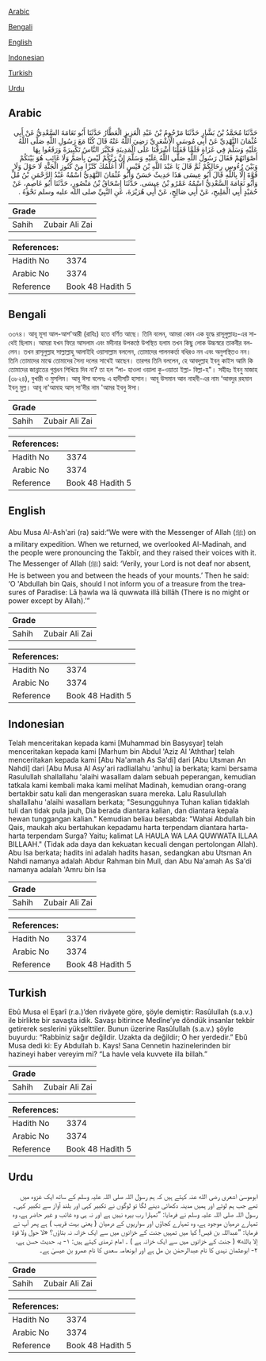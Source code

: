 [Arabic](#arabic)

[Bengali](#bengali)

[English](#english)

[Indonesian](#indonesian)

[Turkish](#turkish)

[Urdu](#urdu)

## Arabic


<div dir="rtl" lang="ar" style={{fontSize:'larger',backgroundColor:'#f8f9fa',padding:20}}>
حَدَّثَنَا مُحَمَّدُ بْنُ بَشَّارٍ حَدَّثَنَا مَرْحُومُ بْنُ عَبْدِ الْعَزِيزِ الْعَطَّارُ حَدَّثَنَا أَبُو نَعَامَةَ السَّعْدِيُّ عَنْ أَبِي عُثْمَانَ النَّهْدِيِّ عَنْ أَبِي مُوسَى الْأَشْعَرِيِّ رَضِيَ اللَّهُ عَنْهُ قَالَ كُنَّا مَعَ رَسُولِ اللَّهِ صَلَّى اللَّهُ عَلَيْهِ وَسَلَّمَ فِي غَزَاةٍ فَلَمَّا قَفَلْنَا أَشْرَفْنَا عَلَى الْمَدِينَةِ فَكَبَّرَ النَّاسُ تَكْبِيرَةً وَرَفَعُوا بِهَا أَصْوَاتَهُمْ فَقَالَ رَسُولُ اللَّهِ صَلَّى اللَّهُ عَلَيْهِ وَسَلَّمَ إِنَّ رَبَّكُمْ لَيْسَ بِأَصَمَّ وَلَا غَائِبٍ هُوَ بَيْنَكُمْ وَبَيْنَ رُءُوسِ رِحَالِكُمْ ثُمَّ قَالَ يَا عَبْدَ اللَّهِ بْنَ قَيْسٍ أَلَا أُعَلِّمُكَ كَنْزًا مِنْ كُنُوزِ الْجَنَّةِ لَا حَوْلَ وَلَا قُوَّةَ إِلَّا بِاللَّهِ قَالَ أَبُو عِيسَى هَذَا حَدِيثٌ حَسَنٌ وَأَبُو عُثْمَانَ النَّهْدِيُّ اسْمُهُ عَبْدُ الرَّحْمَنِ بْنُ مُلٍّ وَأَبُو نَعَامَةَ السَّعْدِيُّ اسْمُهُ عَمْرُو بْنُ عِيسَى. حَدَّثَنَا إِسْحَاقُ بْنُ مَنْصُورٍ، حَدَّثَنَا أَبُو عَاصِمٍ، عَنْ حُمَيْدٍ أَبِي الْمَلِيحِ، عَنْ أَبِي صَالِحٍ، عَنْ أَبِي هُرَيْرَةَ، عَنِ النَّبِيِّ صلى الله عليه وسلم نَحْوَهُ ‏.‏
</div>
<div style={{backgroundColor:'#f8f9fa',padding:20, marginBottom: 10}}><table> <thead> <tr> <th>Grade</th> <th></th> </tr> </thead> <tbody> <tr><td>Sahih</td><td>Zubair Ali Zai</td></tr></tbody></table><table> <thead> <tr> <th>References:</th> <th></th> </tr> </thead> <tbody><tr><td>Hadith No</td><td>3374</td></tr><tr><td>Arabic No</td><td>3374</td></tr><tr><td>Reference</td><td>Book 48 Hadith 5</td></tr></tbody></table></div>

## Bengali


<div dir="ltr" lang="bn" style={{fontSize:'larger',backgroundColor:'#f8f9fa',padding:20}}>
৩৩৭৪। আবূ মূসা আল-আশ'আরী (রাযিঃ) হতে বর্ণিত আছে। তিনি বলেন, আমরা কোন এক যুদ্ধে রাসূলুল্লাহঃ-এর সাথেই ছিলাম। আমরা যখন ফিরে আসলাম এবং মদীনার উপকণ্ঠে উপস্থিত হলাম তখন কিছু লোক উচ্চস্বরে তাকবীর বললেন। তখন রাসূলুল্লাহ সাল্লাল্লাহু আলাইহি ওয়াসাল্লাম বললেন, তোমাদের পালনকর্তা বধিরও নন এবং অনুপস্থিতও নন। তিনি তোমাদের মাঝে তোমাদের সৈন্য দলের সাথেই আছেন। তারপর তিনি বললেন, হে আবদুল্লাহ ইবনু কাইস আমি কি তোমাদের জান্নাতের গুপ্তধন শিখিয়ে দিব না? তা হল “লা- হাওলা ওয়ালা কু-ওয়াতা ইল্লা- বিল্লা-হ"। সহীহঃ ইবনু মাজাহ (৩৮২৪), বুখারী ও মুসলিম। আবূ ঈসা বলেনঃ এ হাদীসটি হাসান। আবূ উসমান আন নাহদী-এর নাম ‘আবদুর রহমান ইবনু মুল্ল। আবূ না'আমাহ আস্ সা'দীর নাম 'আমর ইবনু ঈসা।
</div>
<div style={{backgroundColor:'#f8f9fa',padding:20, marginBottom: 10}}><table> <thead> <tr> <th>Grade</th> <th></th> </tr> </thead> <tbody> <tr><td>Sahih</td><td>Zubair Ali Zai</td></tr></tbody></table><table> <thead> <tr> <th>References:</th> <th></th> </tr> </thead> <tbody><tr><td>Hadith No</td><td>3374</td></tr><tr><td>Arabic No</td><td>3374</td></tr><tr><td>Reference</td><td>Book 48 Hadith 5</td></tr></tbody></table></div>

## English


<div dir="ltr" lang="en" style={{fontSize:'larger',backgroundColor:'#f8f9fa',padding:20}}>
Abu Musa Al-Ash'ari (ra) said:“We were with the Messenger of Allah (ﷺ) on a military expedition. When we returned, we overlooked Al-Madinah, and the people were pronouncing the Takbīr, and they raised their voices with it. The Messenger of Allah (ﷺ) said: ‘Verily, your Lord is not deaf nor absent, He is between you and between the heads of your mounts.’ Then he said: ‘O 'Abdullah bin Qais, should I not inform you of a treasure from the treasures of Paradise: Lā ḥawla wa lā quwwata illā billāh (There is no might or power except by Allah).’”
</div>
<div style={{backgroundColor:'#f8f9fa',padding:20, marginBottom: 10}}><table> <thead> <tr> <th>Grade</th> <th></th> </tr> </thead> <tbody> <tr><td>Sahih</td><td>Zubair Ali Zai</td></tr></tbody></table><table> <thead> <tr> <th>References:</th> <th></th> </tr> </thead> <tbody><tr><td>Hadith No</td><td>3374</td></tr><tr><td>Arabic No</td><td>3374</td></tr><tr><td>Reference</td><td>Book 48 Hadith 5</td></tr></tbody></table></div>

## Indonesian


<div dir="ltr" lang="id" style={{fontSize:'larger',backgroundColor:'#f8f9fa',padding:20}}>
Telah menceritakan kepada kami [Muhammad bin Basysyar] telah menceritakan kepada kami [Marhum bin Abdul 'Aziz Al 'Aththar] telah menceritakan kepada kami [Abu Na'amah As Sa'di] dari [Abu Utsman An Nahdi] dari [Abu Musa Al Asy'ari radliallahu 'anhu] ia berkata; kami bersama Rasulullah shallallahu 'alaihi wasallam dalam sebuah peperangan, kemudian tatkala kami kembali maka kami melihat Madinah, kemudian orang-orang bertakbir satu kali dan mengeraskan suara mereka. Lalu Rasulullah shallallahu 'alaihi wasallam berkata; "Sesungguhnya Tuhan kalian tidaklah tuli dan tidak pula jauh, Dia berada diantara kalian, dan diantara kepala hewan tunggangan kalian." Kemudian beliau bersabda: "Wahai Abdullah bin Qais, maukah aku bertahukan kepadamu harta terpendam diantara harta-harta terpendam Surga? Yaitu; kalimat LA HAULA WA LAA QUWWATA ILLAA BILLAAH." (Tidak ada daya dan kekuatan kecuali dengan pertolongan Allah). Abu Isa berkata; hadits ini adalah hadits hasan, sedangkan abu Utsman An Nahdi namanya adalah Abdur Rahman bin Mull, dan Abu Na'amah As Sa'di namanya adalah 'Amru bin Isa
</div>
<div style={{backgroundColor:'#f8f9fa',padding:20, marginBottom: 10}}><table> <thead> <tr> <th>Grade</th> <th></th> </tr> </thead> <tbody> <tr><td>Sahih</td><td>Zubair Ali Zai</td></tr></tbody></table><table> <thead> <tr> <th>References:</th> <th></th> </tr> </thead> <tbody><tr><td>Hadith No</td><td>3374</td></tr><tr><td>Arabic No</td><td>3374</td></tr><tr><td>Reference</td><td>Book 48 Hadith 5</td></tr></tbody></table></div>

## Turkish


<div dir="ltr" lang="tr" style={{fontSize:'larger',backgroundColor:'#f8f9fa',padding:20}}>
Ebû Musa el Eşarî (r.a.)’den rivâyete göre, şöyle demiştir: Rasûlullah (s.a.v.) ile birlikte bir savaşta idik. Savaşı bitirince Medîne’ye döndük insanlar tekbir getirerek seslerini yükselttiler. Bunun üzerine Rasûlullah (s.a.v.) şöyle buyurdu: “Rabbiniz sağır değildir. Uzakta da değildir; O her yerdedir.” Ebû Musa dedi ki: Ey Abdullah b. Kays! Sana Cennetin hazinelerinden bir hazineyi haber vereyim mi? “La havle vela kuvvete illa billah.”
</div>
<div style={{backgroundColor:'#f8f9fa',padding:20, marginBottom: 10}}><table> <thead> <tr> <th>Grade</th> <th></th> </tr> </thead> <tbody> <tr><td>Sahih</td><td>Zubair Ali Zai</td></tr></tbody></table><table> <thead> <tr> <th>References:</th> <th></th> </tr> </thead> <tbody><tr><td>Hadith No</td><td>3374</td></tr><tr><td>Arabic No</td><td>3374</td></tr><tr><td>Reference</td><td>Book 48 Hadith 5</td></tr></tbody></table></div>

## Urdu


<div dir="rtl" lang="ur" style={{fontSize:'larger',backgroundColor:'#f8f9fa',padding:20}}>
ابوموسیٰ اشعری رضی الله عنہ کہتے ہیں کہ ہم رسول اللہ صلی اللہ علیہ وسلم کے ساتھ ایک غزوہ میں تھے جب ہم لوٹے اور ہمیں مدینہ دکھائی دینے لگا تو لوگوں نے تکبیر کہی اور بلند آواز سے تکبیر کہی۔ رسول اللہ صلی اللہ علیہ وسلم نے فرمایا: ”تمہارا رب بہرہ نہیں ہے اور نہ ہی وہ غائب و غیر حاضر ہے، وہ تمہارے درمیان موجود ہے، وہ تمہارے کجاؤں اور سواریوں کے درمیان ( یعنی بہت قریب ) ہے پھر آپ نے فرمایا: ”عبداللہ بن قیس! کیا میں تمہیں جنت کے خزانوں میں سے ایک خزانہ نہ بتاؤں؟ «لا حول ولا قوة إلا بالله» ( جنت کے خزانوں میں سے ایک خزانہ ہے ) ۔ امام ترمذی کہتے ہیں: ۱- یہ حدیث حسن ہے، ۲- ابوعثمان نہدی کا نام عبدالرحمٰن بن مل ہے اور ابونعامہ سعدی کا نام عمرو بن عیسیٰ ہے۔
</div>
<div style={{backgroundColor:'#f8f9fa',padding:20, marginBottom: 10}}><table> <thead> <tr> <th>Grade</th> <th></th> </tr> </thead> <tbody> <tr><td>Sahih</td><td>Zubair Ali Zai</td></tr></tbody></table><table> <thead> <tr> <th>References:</th> <th></th> </tr> </thead> <tbody><tr><td>Hadith No</td><td>3374</td></tr><tr><td>Arabic No</td><td>3374</td></tr><tr><td>Reference</td><td>Book 48 Hadith 5</td></tr></tbody></table></div>